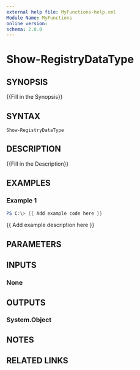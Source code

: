 ```yaml
---
external help file: MyFunctions-help.xml
Module Name: MyFunctions
online version:
schema: 2.0.0
---
```


# Show-RegistryDataType

## SYNOPSIS
{{Fill in the Synopsis}}

## SYNTAX

```
Show-RegistryDataType
```

## DESCRIPTION
{{Fill in the Description}}

## EXAMPLES

### Example 1
```powershell
PS C:\> {{ Add example code here }}
```

{{ Add example description here }}

## PARAMETERS

## INPUTS

### None


## OUTPUTS

### System.Object

## NOTES

## RELATED LINKS
